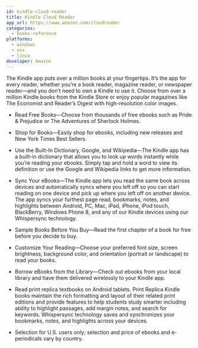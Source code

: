 ```yaml
---
id: kindle-cloud-reader
title: Kindle Cloud Reader
app_url: https://www.amazon.com/cloudreader
categories:
  - books-reference
platforms:
  - windows
  - osx
  - linux
developer: Amazon
---
```

The Kindle app puts over a million books at your fingertips. It’s the app for every reader, whether you’re a book reader, magazine reader, or newspaper reader—and you don’t need to own a Kindle to use it. Choose from over a million Kindle books from the Kindle Store or enjoy popular magazines like The Economist and Reader’s Digest with high-resolution color images.

- Read Free Books—Choose from thousands of free ebooks such as Pride & Prejudice or The Adventures of Sherlock Holmes.

- Shop for Books—Easily shop for ebooks, including new releases and New York Times Best Sellers.

- Use the Built-In Dictionary, Google, and Wikipedia—The Kindle app has a built-in dictionary that allows you to look up words instantly while you’re reading your ebooks. Simply tap and hold a word to view its definition or use the Google and Wikipedia links to get more information.

- Sync Your eBooks—The Kindle app lets you read the same book across devices and automatically syncs where you left off so you can start reading on one device and pick up where you left off on another device. The app syncs your furthest page read, bookmarks, notes, and highlights between Android, PC, Mac, iPad, iPhone, iPod touch, BlackBerry, Windows Phone 8, and any of our Kindle devices using our Whispersync technology.

- Sample Books Before You Buy—Read the first chapter of a book for free before you decide to buy.

- Customize Your Reading—Choose your preferred font size, screen brightness, background color, and orientation (portrait or landscape) to read your books.

- Borrow eBooks from the Library—Check out ebooks from your local library and have them delivered wirelessly to your Kindle app.

- Read print replica textbooks on Android tablets. Print Replica Kindle books maintain the rich formatting and layout of their related print editions and provide features to help students study smarter including ability to highlight passages, add margin notes, and search for keywords. Whispersync technology saves and synchronizes your bookmarks, notes, and highlights across your devices.

* Selection for U.S. users only; selection and price of ebooks and e-periodicals vary by country.
